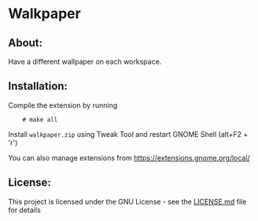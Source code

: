 # Walkpaper

## About:
Have a different wallpaper on each workspace.

## Installation:
Compile the extension by running
```
    # make all
```
Install `walkpaper.zip` using Tweak Tool and restart GNOME Shell (alt+F2 + 'r')

You can also manage extensions from https://extensions.gnome.org/local/

## License:
This project is licensed under the GNU License - see the [LICENSE.md](LICENSE.md) file for details
